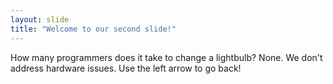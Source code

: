 ```yaml
---
layout: slide
title: "Welcome to our second slide!"
---
```

How many programmers does it take to change a lightbulb? None. We don't address hardware issues. 
Use the left arrow to go back!
